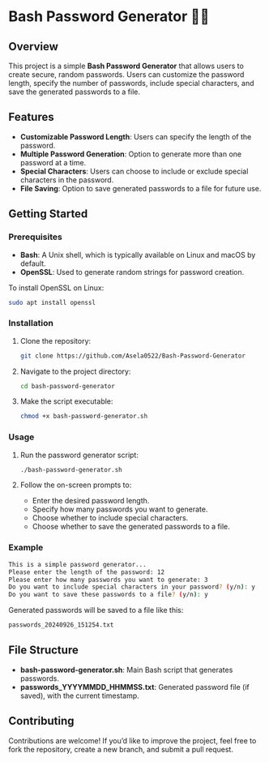 
# Bash Password Generator 🎉🔑

## Overview

This project is a simple **Bash Password Generator** that allows users to create secure, random passwords. Users can customize the password length, specify the number of passwords, include special characters, and save the generated passwords to a file.

## Features

- **Customizable Password Length**: Users can specify the length of the password.
- **Multiple Password Generation**: Option to generate more than one password at a time.
- **Special Characters**: Users can choose to include or exclude special characters in the password.
- **File Saving**: Option to save generated passwords to a file for future use.

## Getting Started

### Prerequisites

- **Bash**: A Unix shell, which is typically available on Linux and macOS by default.
- **OpenSSL**: Used to generate random strings for password creation.

To install OpenSSL on Linux:
```bash
sudo apt install openssl
```

### Installation

1. Clone the repository:
    
    ```bash
    git clone https://github.com/Asela0522/Bash-Password-Generator
    ```

2. Navigate to the project directory:
    
    ```bash
    cd bash-password-generator
    ```

3. Make the script executable:
    
    ```bash
    chmod +x bash-password-generator.sh
    ```

### Usage

1. Run the password generator script:
    
    ```bash
    ./bash-password-generator.sh
    ```

2. Follow the on-screen prompts to:
   - Enter the desired password length.
   - Specify how many passwords you want to generate.
   - Choose whether to include special characters.
   - Choose whether to save the generated passwords to a file.

### Example

```bash
This is a simple password generator...
Please enter the length of the password: 12
Please enter how many passwords you want to generate: 3
Do you want to include special characters in your password? (y/n): y
Do you want to save these passwords to a file? (y/n): y
```

Generated passwords will be saved to a file like this:
```bash
passwords_20240926_151254.txt
```

## File Structure

- **bash-password-generator.sh**: Main Bash script that generates passwords.
- **passwords_YYYYMMDD_HHMMSS.txt**: Generated password file (if saved), with the current timestamp.

## Contributing

Contributions are welcome! If you’d like to improve the project, feel free to fork the repository, create a new branch, and submit a pull request.


